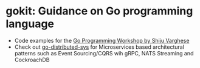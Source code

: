 # gokit: Guidance on Go programming language
* Code examples for the [Go Programming Workshop by Shiju Varghese](https://github.com/shijuvar/gokit/blob/master/training/README.md)
* Check out [go-distributed-sys](https://github.com/shijuvar/go-distributed-sys) for Microservices based architectural patterns such as Event Sourcing/CQRS wih gRPC, NATS Streaming and CockroachDB
